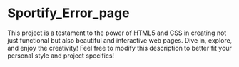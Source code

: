 # Sportify_Error_page
This project is a testament to the power of HTML5 and CSS in creating not just functional but also beautiful and interactive web pages. Dive in, explore, and enjoy the creativity!  Feel free to modify this description to better fit your personal style and project specifics!
